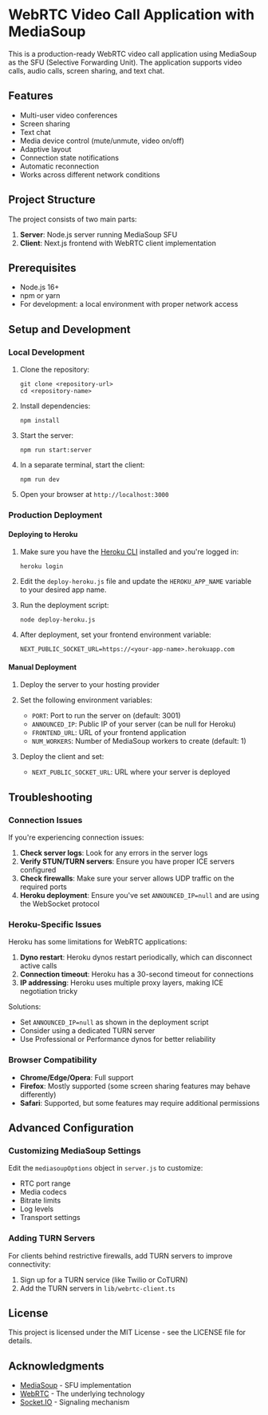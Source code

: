 # WebRTC Video Call Application with MediaSoup

This is a production-ready WebRTC video call application using MediaSoup as the SFU (Selective Forwarding Unit). The application supports video calls, audio calls, screen sharing, and text chat.

## Features

- Multi-user video conferences
- Screen sharing
- Text chat
- Media device control (mute/unmute, video on/off)
- Adaptive layout
- Connection state notifications
- Automatic reconnection
- Works across different network conditions

## Project Structure

The project consists of two main parts:

1. **Server**: Node.js server running MediaSoup SFU
2. **Client**: Next.js frontend with WebRTC client implementation

## Prerequisites

- Node.js 16+
- npm or yarn
- For development: a local environment with proper network access

## Setup and Development

### Local Development

1. Clone the repository:
   ```
   git clone <repository-url>
   cd <repository-name>
   ```

2. Install dependencies:
   ```
   npm install
   ```

3. Start the server:
   ```
   npm run start:server
   ```

4. In a separate terminal, start the client:
   ```
   npm run dev
   ```

5. Open your browser at `http://localhost:3000`

### Production Deployment

#### Deploying to Heroku

1. Make sure you have the [Heroku CLI](https://devcenter.heroku.com/articles/heroku-cli) installed and you're logged in:
   ```
   heroku login
   ```

2. Edit the `deploy-heroku.js` file and update the `HEROKU_APP_NAME` variable to your desired app name.

3. Run the deployment script:
   ```
   node deploy-heroku.js
   ```

4. After deployment, set your frontend environment variable:
   ```
   NEXT_PUBLIC_SOCKET_URL=https://<your-app-name>.herokuapp.com
   ```

#### Manual Deployment

1. Deploy the server to your hosting provider
2. Set the following environment variables:
   - `PORT`: Port to run the server on (default: 3001)
   - `ANNOUNCED_IP`: Public IP of your server (can be null for Heroku)
   - `FRONTEND_URL`: URL of your frontend application
   - `NUM_WORKERS`: Number of MediaSoup workers to create (default: 1)

3. Deploy the client and set:
   - `NEXT_PUBLIC_SOCKET_URL`: URL where your server is deployed

## Troubleshooting

### Connection Issues

If you're experiencing connection issues:

1. **Check server logs**: Look for any errors in the server logs
2. **Verify STUN/TURN servers**: Ensure you have proper ICE servers configured
3. **Check firewalls**: Make sure your server allows UDP traffic on the required ports
4. **Heroku deployment**: Ensure you've set `ANNOUNCED_IP=null` and are using the WebSocket protocol

### Heroku-Specific Issues

Heroku has some limitations for WebRTC applications:

1. **Dyno restart**: Heroku dynos restart periodically, which can disconnect active calls
2. **Connection timeout**: Heroku has a 30-second timeout for connections
3. **IP addressing**: Heroku uses multiple proxy layers, making ICE negotiation tricky

Solutions:
- Set `ANNOUNCED_IP=null` as shown in the deployment script
- Consider using a dedicated TURN server
- Use Professional or Performance dynos for better reliability

### Browser Compatibility

- **Chrome/Edge/Opera**: Full support
- **Firefox**: Mostly supported (some screen sharing features may behave differently)
- **Safari**: Supported, but some features may require additional permissions

## Advanced Configuration

### Customizing MediaSoup Settings

Edit the `mediasoupOptions` object in `server.js` to customize:

- RTC port range
- Media codecs
- Bitrate limits
- Log levels
- Transport settings

### Adding TURN Servers

For clients behind restrictive firewalls, add TURN servers to improve connectivity:

1. Sign up for a TURN service (like Twilio or CoTURN)
2. Add the TURN servers in `lib/webrtc-client.ts`

## License

This project is licensed under the MIT License - see the LICENSE file for details.

## Acknowledgments

- [MediaSoup](https://mediasoup.org/) - SFU implementation
- [WebRTC](https://webrtc.org/) - The underlying technology
- [Socket.IO](https://socket.io/) - Signaling mechanism
